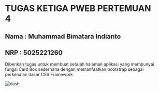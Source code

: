 # TUGAS KETIGA PWEB PERTEMUAN 4

## Nama : Muhammad Bimatara Indianto
## NRP  : 5025221260


Diberikan tugas untuk membuat sebuah halaman aplikasi yang mempunyai fungsi Card Box sederhana dengan memanfaatkan bootstrap sebagai perkenalan dasar CSS Framework 


![dash](./img/dash.png)